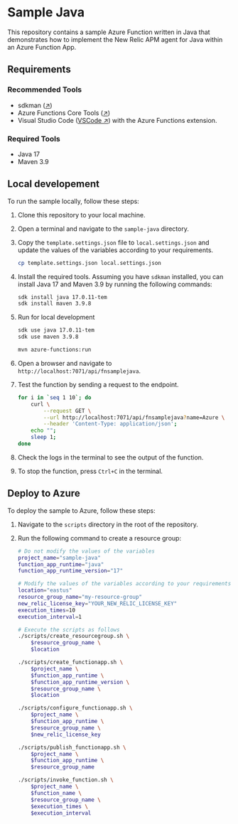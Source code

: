 # Sample Java

This repository contains a sample Azure Function written in Java that
demonstrates how to implement the New Relic APM agent for Java within an Azure
Function App.


## Requirements

### Recommended Tools

* sdkman ([↗][href:sdkman])
* Azure Functions Core Tools ([↗][href:azfct])
* Visual Studio Code ([VSCode ↗][href:vscode]) with the Azure Functions
  extension.

### Required Tools

* Java 17
* Maven 3.9

## Local developement

To run the sample locally, follow these steps:

1. Clone this repository to your local machine.

2. Open a terminal and navigate to the `sample-java` directory.

3. Copy the `template.settings.json` file to `local.settings.json` and update
    the values of the variables according to your requirements.

   ```bash
   cp template.settings.json local.settings.json
   ```

3. Install the required tools. Assuming you have `sdkman` installed, you can
    install Java 17 and Maven 3.9 by running the following commands:

   ```bash
   sdk install java 17.0.11-tem
   sdk install maven 3.9.8
   ```

4. Run for local development

   ```bash
   sdk use java 17.0.11-tem
   sdk use maven 3.9.8

   mvn azure-functions:run
   ```

5. Open a browser and navigate to `http://localhost:7071/api/fnsamplejava`.

6. Test the function by sending a request to the endpoint.

   ```bash
   for i in `seq 1 10`; do
       curl \
           --request GET \
           --url http://localhost:7071/api/fnsamplejava?name=Azure \
           --header 'Content-Type: application/json';
       echo "";
       sleep 1;
   done
   ```

7. Check the logs in the terminal to see the output of the function.

8. To stop the function, press `Ctrl+C` in the terminal.

## Deploy to Azure

To deploy the sample to Azure, follow these steps:

1. Navigate to the `scripts` directory in the root of the repository.

2. Run the following command to create a resource group:

   ```bash
   # Do not modify the values of the variables
   project_name="sample-java"
   function_app_runtime="java"
   function_app_runtime_version="17"

   # Modify the values of the variables according to your requirements
   location="eastus"
   resource_group_name="my-resource-group"
   new_relic_license_key="YOUR_NEW_RELIC_LICENSE_KEY"
   execution_times=10
   execution_interval=1

   # Execute the scripts as follows
   ./scripts/create_resourcegroup.sh \
       $resource_group_name \
       $location

   ./scripts/create_functionapp.sh \
       $project_name \
       $function_app_runtime \
       $function_app_runtime_version \
       $resource_group_name \
       $location

   ./scripts/configure_functionapp.sh \
       $project_name \
       $function_app_runtime \
       $resource_group_name \
       $new_relic_license_key

   ./scripts/publish_functionapp.sh \
       $project_name \
       $function_app_runtime \
       $resource_group_name

   ./scripts/invoke_function.sh \
       $project_name \
       $function_name \
       $resource_group_name \
       $execution_times \
       $execution_interval
   ```

[href:sdkman]: https://sdkman.io/
[href:azfct]: https://github.com/Azure/azure-functions-core-tools
[href:vscode]: https://code.visualstudio.com
